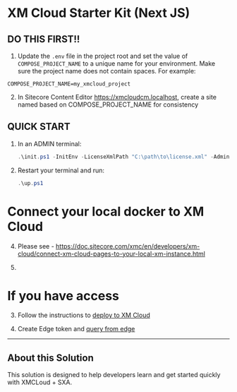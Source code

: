 # XM Cloud Starter Kit (Next JS)

## DO THIS FIRST!!
1. Update the `.env` file in the project root and set the value of `COMPOSE_PROJECT_NAME` to a unique name for your environment. Make sure the project name does not contain spaces. For example:

```
COMPOSE_PROJECT_NAME=my_xmcloud_project
```

2. In Sitecore Content Editor https://xmcloudcm.localhost, create a site named based on COMPOSE_PROJECT_NAME for consistency

## QUICK START

1. In an ADMIN terminal:

    ```ps1
    .\init.ps1 -InitEnv -LicenseXmlPath "C:\path\to\license.xml" -AdminPassword "DesiredAdminPassword"
    ```

2. Restart your terminal and run:

    ```ps1
    .\up.ps1
    ```
# Connect your local docker to XM Cloud

4. Please see - https://doc.sitecore.com/xmc/en/developers/xm-cloud/connect-xm-cloud-pages-to-your-local-xm-instance.html

5. 

# If you have access    
3. Follow the instructions to [deploy to XM Cloud](#deploy-to-xmcloud)

4. Create Edge token and [query from edge](#query-edge)


*** 

## About this Solution
This solution is designed to help developers learn and get started quickly
with XMCLoud + SXA.


